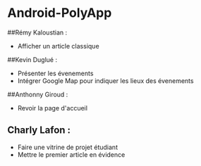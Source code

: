 # Android-PolyApp

##Rémy Kaloustian :
-  Afficher un article classique

##Kevin Duglué :
- Présenter les évenements
- Intégrer Google Map pour indiquer les lieux des évenements

##Anthonny Giroud : 
- Revoir la page d'accueil

## Charly Lafon : 
- Faire une vitrine de projet étudiant 
- Mettre le premier article en évidence

